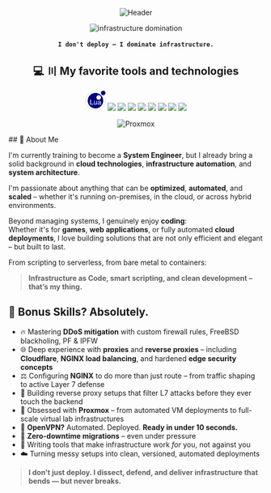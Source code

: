 <p align="center">
  <img src="https://camo.githubusercontent.com/ef5dfeb2bb4a9264e5ac852a0469efd04d1260c93e3cd27c168979ce1eeee05c/68747470733a2f2f63617073756c652d72656e6465722e76657263656c2e6170702f6170693f747970653d776176696e67266865696768743d313530262626637573746f6d436f6c6f724c6973743d302c322c332c31352673656374696f6e3d68656164657226666f6e74416c69676e3d3026666f6e74416c69676e593d3026726576657273616c3d66616c7365" alt="Header" />
</p>

<p align="center">
  <img src="https://camo.githubusercontent.com/a972401cc06ca22d7b95be5dc4306ec80a39f106086d017546b5c076e9458ba4/68747470733a2f2f63646e2e646973636f72646170702e636f6d2f656d6f6a69732f3737343836383638313538363131343538302e6769663f763d31" alt="infrastructure domination" width="200" />
</p>

<p align="center">
  <strong><code>I don't deploy – I dominate infrastructure.</code></strong>
</p>


<h2 align="center">💻 〣 My favorite tools and technologies</h2>

<p align="center">
  <img src="https://github.com/CuzImStupi4/CuzImStupi4/raw/main/assets/lua.svg" height="40" />
  <img src="https://camo.githubusercontent.com/740b035ed7f2f9a189b337373e57b98f8c3d61d2fbbb7d7872a6563646a20abc/68747470733a2f2f74656368737461636b2d67656e657261746f722e76657263656c2e6170702f707974686f6e2d69636f6e2e737667" height="40" />
  <img src="https://camo.githubusercontent.com/de09bba464602abc95ce76dd3b5ec1e16fe96c1d7ef69bdc31e177006a40f2e1/68747470733a2f2f74656368737461636b2d67656e657261746f722e76657263656c2e6170702f6370702d69636f6e2e737667" height="40" />
  <img src="https://camo.githubusercontent.com/65598dcd8613baf19c902a37fb42c6f41af5787a9e3cb6a1a8278b6f012360d6/68747470733a2f2f74656368737461636b2d67656e657261746f722e76657263656c2e6170702f6373686172702d69636f6e2e737667" height="40" />
  <img src="https://camo.githubusercontent.com/3ed284d0ecd9fcccabf0711e2cad6bbec412e417bcfb1da25502a1ed9adbaf78/68747470733a2f2f74656368737461636b2d67656e657261746f722e76657263656c2e6170702f6d7973716c2d69636f6e2e737667" height="40" />
  <img src="https://camo.githubusercontent.com/5f4b9172a9838699a85ea70bd685703967435a46a36adca723eba29b945e2ae8/68747470733a2f2f74656368737461636b2d67656e657261746f722e76657263656c2e6170702f6769746875622d69636f6e2e737667" height="40" />
  <img src="https://camo.githubusercontent.com/5d9a8b3aaadd99a6f9e997446bd9c553e131cc3e2fd2585ea0f38a452661521e/68747470733a2f2f74656368737461636b2d67656e657261746f722e76657263656c2e6170702f646f636b65722d69636f6e2e737667" height="40" />
  <img src="https://camo.githubusercontent.com/3083bb2a86bf87e14fd25feb6fa77f609c4ae32d0d50fe87610b4fd612a038cf/68747470733a2f2f736b696c6c69636f6e732e6465762f69636f6e733f693d7673636f6465" height="40" />
  <img src="https://camo.githubusercontent.com/159aae90050b6b888b22f5ec6febecf9932083e71837b55fb39fb7ed490056af/68747470733a2f2f74656368737461636b2d67656e657261746f722e76657263656c2e6170702f6e67696e782d69636f6e2e737667" height="40" />

  <p align="center">
  <img src="https://mycyberuniverse.com/images/logos/proxmox.png" alt="Proxmox" width="48" height="48" style="animation: pulse 2s infinite alternate;">
</p>

</p>
## 👋 About Me

I'm currently training to become a **System Engineer**, but I already bring a solid background in **cloud technologies**, **infrastructure automation**, and **system architecture**.

I'm passionate about anything that can be **optimized**, **automated**, and **scaled** – whether it's running on-premises, in the cloud, or across hybrid environments.

Beyond managing systems, I genuinely enjoy **coding**:  
Whether it's for **games**, **web applications**, or fully automated **cloud deployments**, I love building solutions that are not only efficient and elegant – but built to last.

From scripting to serverless, from bare metal to containers:  
> **Infrastructure as Code, smart scripting, and clean development – that’s my thing.**

## 🧠 Bonus Skills? Absolutely.

- 🔥 Mastering **DDoS mitigation** with custom firewall rules, FreeBSD blackholing, PF & IPFW  
- 🌐 Deep experience with **proxies** and **reverse proxies** – including **Cloudflare**, **NGINX load balancing**, and hardened **edge security concepts**  
- ⚖️ Configuring **NGINX** to do more than just route – from traffic shaping to active Layer 7 defense  
- 🧩 Building reverse proxy setups that filter L7 attacks before they ever touch the backend  
- 🧠 Obsessed with **Proxmox** – from automated VM deployments to full-scale virtual lab infrastructures  
- 🔐 **OpenVPN?** Automated. Deployed. **Ready in under 10 seconds.**  
- 🔄 **Zero-downtime migrations** – even under pressure  
- 🧰 Writing tools that make infrastructure work *for* you, not against you  
- ☁️ Turning messy setups into clean, versioned, automated deployments  

> **I don’t just deploy. I dissect, defend, and deliver infrastructure that bends — but never breaks.**



